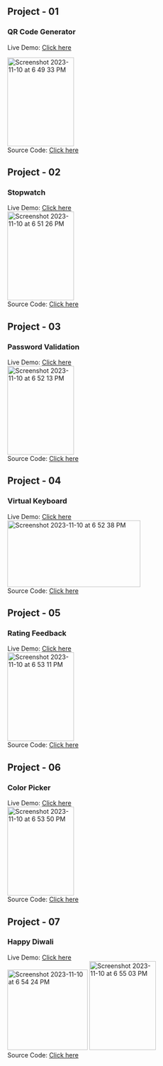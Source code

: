 ## Project - 01
### QR Code Generator
Live Demo: [Click here](https://frontend-projects-js-01.netlify.app)  <br>

<img width="150" height='200' alt="Screenshot 2023-11-10 at 6 49 33 PM" src="https://github.com/nareshkumar29/JavaScript-Projects/assets/121565671/74417efa-6ff8-40ea-9627-99475202b555">    <br>
Source Code: [Click here](https://github.com/nareshkumar29/JavaScript-Projects/tree/main/Project%20-%2001%20%20QR%20code%20Generator)


## Project - 02
### Stopwatch
Live Demo: [Click here](https://frontend-projects-js-02.netlify.app)  <br>
<img width="150" height='200' alt="Screenshot 2023-11-10 at 6 51 26 PM" src="https://github.com/nareshkumar29/JavaScript-Projects/assets/121565671/5a47d1df-be03-4de6-ac92-582cace8eac8">  <br>
Source Code: [Click here](https://github.com/nareshkumar29/JavaScript-Projects/tree/main/Project%20-%2002%20%20%20Stopwatch) 



## Project - 03
### Password Validation
Live Demo: [Click here](https://frontend-projects-js-03.netlify.app)  <br>
<img width="150" height='200' alt="Screenshot 2023-11-10 at 6 52 13 PM" src="https://github.com/nareshkumar29/JavaScript-Projects/assets/121565671/74542a47-fa8d-4634-8daa-682e103137d9">  <br>
Source Code: [Click here](https://github.com/nareshkumar29/JavaScript-Projects/tree/main/Project%20-%2003%20%20%20%20Password%20Validation) 


## Project - 04
### Virtual Keyboard
Live Demo: [Click here](https://frontend-projects-js-04.netlify.app)  <br>
<img width="300" height='150' alt="Screenshot 2023-11-10 at 6 52 38 PM" src="https://github.com/nareshkumar29/JavaScript-Projects/assets/121565671/1e81789d-16a9-4c4d-a1bf-7055805dd9d3">  <br>
Source Code: [Click here](https://github.com/nareshkumar29/JavaScript-Projects/tree/main/Project%20-%2004%20Virtual%20Keyboard) 


## Project - 05
### Rating Feedback
Live Demo: [Click here](https://frontend-projects-js-05.netlify.app)  <br>
<img width="150" height='200' alt="Screenshot 2023-11-10 at 6 53 11 PM" src="https://github.com/nareshkumar29/JavaScript-Projects/assets/121565671/37bb9090-dfd6-4918-84a9-d7049a631be7">  <br>
Source Code: [Click here](https://github.com/nareshkumar29/JavaScript-Projects/tree/main/Project%20-%2005%20Rating%20Feedback) 


## Project - 06
### Color Picker
Live Demo: [Click here](https://frontend-projects-js-06.netlify.app)  <br>
<img width="150" height='200' alt="Screenshot 2023-11-10 at 6 53 50 PM" src="https://github.com/nareshkumar29/JavaScript-Projects/assets/121565671/2081ff9e-1714-4b97-a865-191fa5d2aa64">  <br>
Source Code: [Click here](https://github.com/nareshkumar29/JavaScript-Projects/tree/main/Project%20-%2006%20Color%20Picker) 


## Project - 07
### Happy Diwali
Live Demo: [Click here](https://frontend-projects-js-01.netlify.app)  <br>
<img width="181" alt="Screenshot 2023-11-10 at 6 54 24 PM" src="https://github.com/nareshkumar29/JavaScript-Projects/assets/121565671/cd86b6a5-d6e3-40e0-a19f-6ed41a3758d4">
<img width="150" height='200' alt="Screenshot 2023-11-10 at 6 55 03 PM" src="https://github.com/nareshkumar29/JavaScript-Projects/assets/121565671/6dca9ba7-1380-41b3-93e2-68ae5b0976dd">  <br>
Source Code: [Click here](https://github.com/nareshkumar29/JavaScript-Projects/tree/main/Project%20-%2007%20Happy%20Diwali) 


